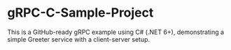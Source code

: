# gRPC-C-Sample-Project
This is a GitHub-ready gRPC example using C# (.NET 6+), demonstrating a simple Greeter service with a client-server setup.
